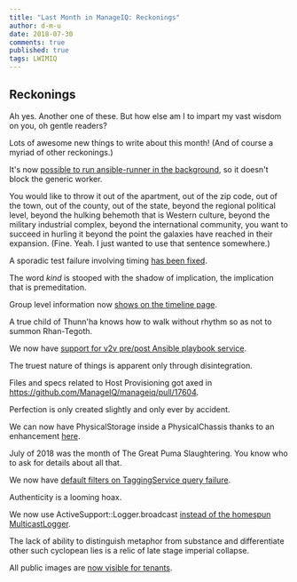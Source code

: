 ```yaml
---
title: "Last Month in ManageIQ: Reckonings"
author: d-m-u
date: 2018-07-30
comments: true
published: true
tags: LWIMIQ
---
```


## Reckonings

Ah yes. Another one of these. But how else am I to impart my vast wisdom on you, oh gentle readers?   
  
Lots of awesome new things to write about this month! (And of course a myriad of other reckonings.)  
  
It's now [possible to run ansible-runner in the background](https://github.com/ManageIQ/manageiq/pull/17763), so it doesn't block the generic worker.   
  
You would like to throw it out of the apartment, out of the zip code, out of the town, out of the county, out of the state, beyond the regional political level, beyond the hulking behemoth that is Western culture, beyond the military industrial complex, beyond the international community, you want to succeed in hurling it beyond the point the galaxies have reached in their expansion. (Fine. Yeah. I just wanted to use that sentence somewhere.)  
  
A sporadic test failure involving timing [has been fixed](https://github.com/ManageIQ/manageiq/pull/17730).  
  
The word _kind_ is stooped with the shadow of implication, the implication that is premeditation.  
  
Group level information now [shows on the timeline page](https://github.com/ManageIQ/manageiq/pull/17702).  
  
A true child of Thunn'ha knows how to walk without rhythm so as not to summon Rhan-Tegoth.  
  
We now have [support for v2v pre/post Ansible playbook service](https://github.com/ManageIQ/manageiq/pull/17627).  
  
The truest nature of things is apparent only through disintegration.  
  
Files and specs related to Host Provisioning got axed in https://github.com/ManageIQ/manageiq/pull/17604.  
  
Perfection is only created slightly and only ever by accident.   
  
We can now have PhysicalStorage inside a PhysicalChassis thanks to an enhancement [here](https://github.com/ManageIQ/manageiq/pull/17616).  
   
July of 2018 was the month of The Great Puma Slaughtering. You know who to ask for details about all that.   
  
We now have [default filters on TaggingService query failure](https://github.com/ManageIQ/manageiq-ui-service/pull/1457).  
  
Authenticity is a looming hoax.   
  
We now use ActiveSupport::Logger.broadcast [instead of the homespun MulticastLogger](https://github.com/ManageIQ/manageiq/pull/17227).  
  
The lack of ability to distinguish metaphor from substance and differentiate other such cyclopean lies is a relic of late stage imperial collapse. 

All public images are [now visible for tenants](https://github.com/ManageIQ/manageiq/pull/17058).   